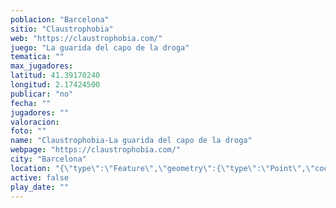 ```yaml
---
poblacion: "Barcelona"
sitio: "Claustrophobia"
web: "https://claustrophobia.com/"
juego: "La guarida del capo de la droga"
tematica: ""
max_jugadores: 
latitud: 41.39170240
longitud: 2.17424500
publicar: "no"
fecha: ""
jugadores: ""
valoracion: 
foto: ""
name: "Claustrophobia-La guarida del capo de la droga"
webpage: "https://claustrophobia.com/"
city: "Barcelona"
location: "{\"type\":\"Feature\",\"geometry\":{\"type\":\"Point\",\"coordinates\":[\"41,39170240\",\"2,17424500\"]}}"
active: false
play_date: ""
---
```

